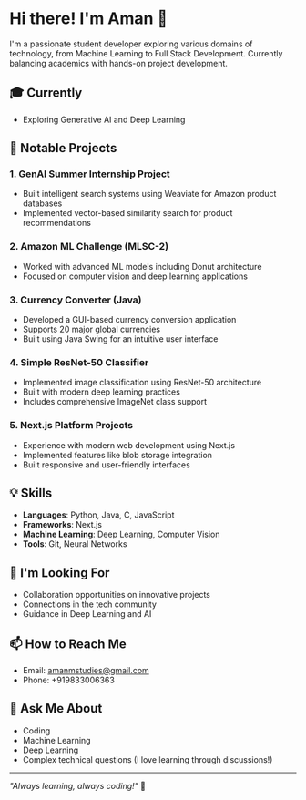 # Hi there! I'm Aman 👋

I'm a passionate student developer exploring various domains of technology, from Machine Learning to Full Stack Development. Currently balancing academics with hands-on project development.

## 🎓 Currently
- Exploring Generative AI and Deep Learning

## 🚀 Notable Projects

### 1. GenAI Summer Internship Project
- Built intelligent search systems using Weaviate for Amazon product databases
- Implemented vector-based similarity search for product recommendations

### 2. Amazon ML Challenge (MLSC-2)
- Worked with advanced ML models including Donut architecture
- Focused on computer vision and deep learning applications

### 3. Currency Converter (Java)
- Developed a GUI-based currency conversion application
- Supports 20 major global currencies
- Built using Java Swing for an intuitive user interface

### 4. Simple ResNet-50 Classifier
- Implemented image classification using ResNet-50 architecture
- Built with modern deep learning practices
- Includes comprehensive ImageNet class support

### 5. Next.js Platform Projects
- Experience with modern web development using Next.js
- Implemented features like blob storage integration
- Built responsive and user-friendly interfaces

## 💡 Skills
- **Languages**: Python, Java, C, JavaScript
- **Frameworks**: Next.js
- **Machine Learning**: Deep Learning, Computer Vision
- **Tools**: Git, Neural Networks

## 🤝 I'm Looking For
- Collaboration opportunities on innovative projects
- Connections in the tech community
- Guidance in Deep Learning and AI

## 📫 How to Reach Me
- Email: amanmstudies@gmail.com
- Phone: +919833006363

## 💭 Ask Me About
- Coding
- Machine Learning
- Deep Learning
- Complex technical questions (I love learning through discussions!)

---
*"Always learning, always coding!"* 🚀

